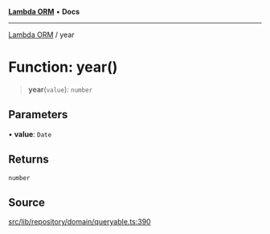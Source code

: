 [**Lambda ORM**](../README.md) • **Docs**

***

[Lambda ORM](../README.md) / year

# Function: year()

> **year**(`value`): `number`

## Parameters

• **value**: `Date`

## Returns

`number`

## Source

[src/lib/repository/domain/queryable.ts:390](https://github.com/lambda-orm/lambdaorm-base/blob/75309e81097991935956cdab867faba6428c498c/src/lib/repository/domain/queryable.ts#L390)
